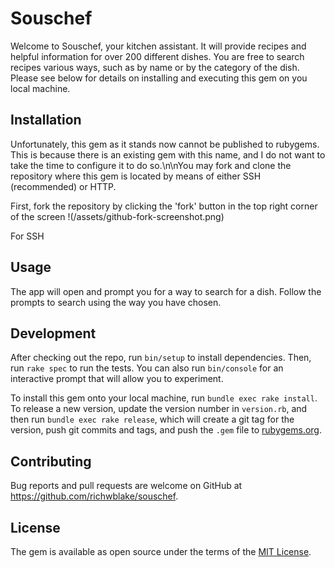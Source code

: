 # Souschef

Welcome to Souschef, your kitchen assistant. It will provide recipes and helpful information for over 200 different dishes.
You are free to search recipes various ways, such as by name or by the category of the dish.
Please see below for details on installing and executing this gem on you local machine.

## Installation

Unfortunately, this gem as it stands now cannot be published to rubygems. This is because there is an existing gem
with this name, and I do not want to take the time to configure it to do so.\n\nYou may fork and clone the repository
where this gem is located by means of either SSH (recommended) or HTTP.

First, fork the repository by clicking the 'fork' button in the top right corner of the screen
!(/assets/github-fork-screenshot.png)

For SSH


## Usage

The app will open and prompt you for a way to search for a dish. Follow the prompts to search using the way you have chosen.


## Development

After checking out the repo, run `bin/setup` to install dependencies. Then, run `rake spec` to run the tests. You can also run `bin/console` for an interactive prompt that will allow you to experiment.

To install this gem onto your local machine, run `bundle exec rake install`. To release a new version, update the version number in `version.rb`, and then run `bundle exec rake release`, which will create a git tag for the version, push git commits and tags, and push the `.gem` file to [rubygems.org](https://rubygems.org).

## Contributing

Bug reports and pull requests are welcome on GitHub at https://github.com/richwblake/souschef.

## License

The gem is available as open source under the terms of the [MIT License](https://opensource.org/licenses/MIT).
